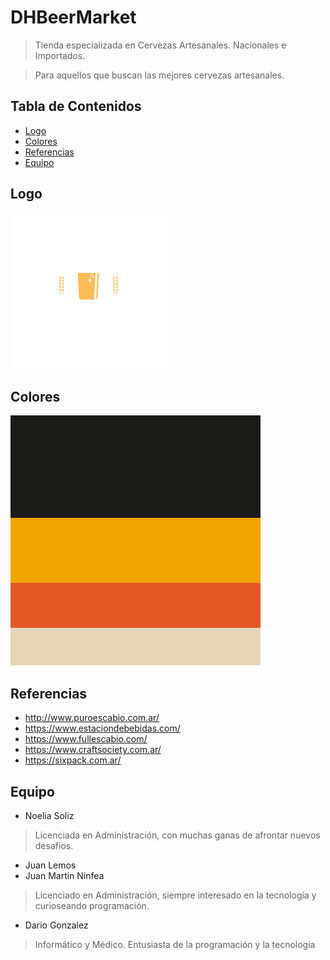 # DHBeerMarket
> Tienda especializada en Cervezas Artesanales. Nacionales e Importados.

>Para aquellos que buscan las mejores cervezas artesanales.


## Tabla de Contenidos
* [Logo](#logo)
* [Colores](#colores)
* [Referencias](#referencias)
* [Equipo](#equipo)


## Logo
![](./images/logoFinal.png)

## Colores
![](./images/Color%20Hunt%20Palette%201b1a17f0a500e45826e6d5b8.png)

## Referencias
* http://www.puroescabio.com.ar/
* https://www.estaciondebebidas.com/
* https://www.fullescabio.com/
* https://www.craftsociety.com.ar/
* https://sixpack.com.ar/
	
## Equipo
* Noelia Soliz
> Licenciada en Administración, con muchas ganas de afrontar nuevos desafios.
* Juan Lemos
* Juan Martin Ninfea
> Licenciado en Administración, siempre interesado en la tecnología y curioseando programación.
* Dario Gonzalez
> Informático y Médico. Entusiasta de la programación y la tecnología

